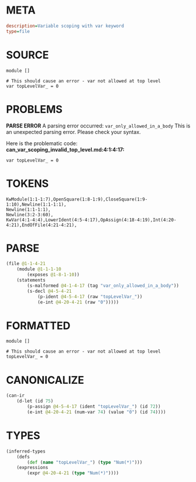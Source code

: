 # META
~~~ini
description=Variable scoping with var keyword
type=file
~~~
# SOURCE
~~~roc
module []

# This should cause an error - var not allowed at top level
var topLevelVar_ = 0
~~~
# PROBLEMS
**PARSE ERROR**
A parsing error occurred: `var_only_allowed_in_a_body`
This is an unexpected parsing error. Please check your syntax.

Here is the problematic code:
**can_var_scoping_invalid_top_level.md:4:1:4:17:**
```roc
var topLevelVar_ = 0
```


# TOKENS
~~~zig
KwModule(1:1-1:7),OpenSquare(1:8-1:9),CloseSquare(1:9-1:10),Newline(1:1-1:1),
Newline(1:1-1:1),
Newline(3:2-3:60),
KwVar(4:1-4:4),LowerIdent(4:5-4:17),OpAssign(4:18-4:19),Int(4:20-4:21),EndOfFile(4:21-4:21),
~~~
# PARSE
~~~clojure
(file @1-1-4-21
	(module @1-1-1-10
		(exposes @1-8-1-10))
	(statements
		(s-malformed @4-1-4-17 (tag "var_only_allowed_in_a_body"))
		(s-decl @4-5-4-21
			(p-ident @4-5-4-17 (raw "topLevelVar_"))
			(e-int @4-20-4-21 (raw "0")))))
~~~
# FORMATTED
~~~roc
module []

# This should cause an error - var not allowed at top level
topLevelVar_ = 0
~~~
# CANONICALIZE
~~~clojure
(can-ir
	(d-let (id 75)
		(p-assign @4-5-4-17 (ident "topLevelVar_") (id 72))
		(e-int @4-20-4-21 (num-var 74) (value "0") (id 74))))
~~~
# TYPES
~~~clojure
(inferred-types
	(defs
		(def (name "topLevelVar_") (type "Num(*)")))
	(expressions
		(expr @4-20-4-21 (type "Num(*)"))))
~~~